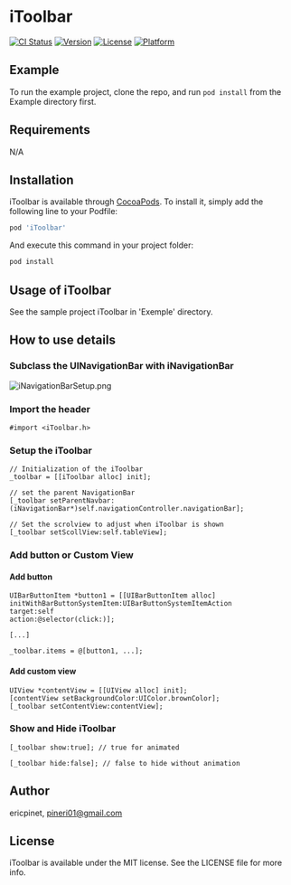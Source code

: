 # iToolbar

[![CI Status](http://img.shields.io/travis/ericpinet/iToolbar.svg?style=flat)](https://travis-ci.org/ericpinet/iToolbar)
[![Version](https://img.shields.io/cocoapods/v/iToolbar.svg?style=flat)](http://cocoapods.org/pods/iToolbar)
[![License](https://img.shields.io/cocoapods/l/iToolbar.svg?style=flat)](http://cocoapods.org/pods/iToolbar)
[![Platform](https://img.shields.io/cocoapods/p/iToolbar.svg?style=flat)](http://cocoapods.org/pods/iToolbar)

## Example

To run the example project, clone the repo, and run `pod install` from the Example directory first.

## Requirements

N/A

## Installation

iToolbar is available through [CocoaPods](http://cocoapods.org). To install
it, simply add the following line to your Podfile:

```ruby
pod 'iToolbar'
```

And execute this command in your project folder:

```ruby
pod install
```

## Usage of iToolbar

See the sample project iToolbar in 'Exemple' directory.

## How to use details

### Subclass the UINavigationBar with iNavigationBar

![iNavigationBarSetup.png](https://github.com/ericpinet/iToolbar/readme/iNavigationBarSetup.png)

### Import the header

```
#import <iToolbar.h>
```

### Setup the iToolbar

```
// Initialization of the iToolbar
_toolbar = [[iToolbar alloc] init];

// set the parent NavigationBar
[_toolbar setParentNavbar:(iNavigationBar*)self.navigationController.navigationBar];

// Set the scrolview to adjust when iToolbar is shown
[_toolbar setScollView:self.tableView];
```

### Add button or Custom View

#### Add button

```
UIBarButtonItem *button1 = [[UIBarButtonItem alloc] initWithBarButtonSystemItem:UIBarButtonSystemItemAction
target:self
action:@selector(click:)];

[...]

_toolbar.items = @[button1, ...];
```

#### Add custom view

```
UIView *contentView = [[UIView alloc] init];
[contentView setBackgroundColor:UIColor.brownColor];
[_toolbar setContentView:contentView];
```

### Show and Hide iToolbar

```
[_toolbar show:true]; // true for animated

[_toolbar hide:false]; // false to hide without animation
```

## Author

ericpinet, pineri01@gmail.com

## License

iToolbar is available under the MIT license. See the LICENSE file for more info.

